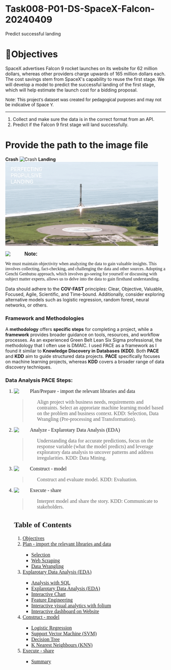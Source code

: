 # Task008-P01-DS-SpaceX-Falcon-20240409
Predict successful landing 

<div>
    <h1> <a id="Obj1">🎯Objectives</a></h1>  
    
SpaceX advertises Falcon 9 rocket launches on its website for 62 million dollars, whereas other providers charge upwards of 165 million dollars each. The cost savings stem from SpaceX's capability to reuse the first stage. We will develop a model to predict the successful landing of the first stage, which will help estimate the launch cost for a bidding proposal.
    
<p style = "font-family: Arial; font-size: 14px">Note: This project's dataset was created for pedagogical purposes and may not be indicative of Space Y.</p>
<hr>

<ol>
    <li> Collect and make sure the data is in the correct format from an API.
    <li> Predict if the Falcon 9 first stage will land successfully.
    </ol>
</div>

# Provide the path to the image file
**Crash**
![Crash ](crash_SpaceX.gif)
**Landing**
![Landing](landing_1_SpaceX.gif)


<div class="alert alert-block alert-warning">
<img style="float: left" src="https://i.postimg.cc/kXz8cFqC/005-Img-Yellow-Notes-Draft-1-20220819.png" width="60">
<b style = "font-family: Arial; font-size: 16px">Note:</b><p style = "font-family:Verdana; font-size:14px">We must maintain objectivity when analyzing the data to gain valuable insights. This involves collecting, fact-checking, and challenging the data and other sources. Adopting a Genchi Genbutsu approach, which involves go-seeing for yourself or discussing with subject matter experts, allows us to delve into the data to gain firsthand understanding.</p>
    <p>Data should adhere to the <b>COV-FAST</b> principles: Clear, Objective, Valuable, Focused, Agile, Scientific, and Time-bound. Additionally, consider exploring alternative models such as logistic regression, random forest, neural networks, or others.</p>
</div>
    <h3>Framework and Methodologies</h3>
     A <b>methodology</b> offers <b>specific steps</b> for completing a project, while a <b>framework</b> provides broader guidance on tools, resources, and workflow processes. As an experienced Green Belt Lean Six Sigma professional, the methodology that I often use is DMAIC. I used PACE as a framework as I found it similar to <b>Knowledge Discovery in Databases (KDD)</b>. Both <b>PACE</b> and <b>KDD</b> aim to guide structured data projects. <b>PACE</b> specifically focuses on machine learning projects, whereas <b>KDD</b> covers a broader range of data discovery techniques.
     
<h3>Data Analysis PACE Steps:</h3>
   <ol style="font-family:Verdana; font-size:16px">
    <li><img style="float:left" src="https://i.imgur.com/gIne5bH.png" width="50"> Plan/Prepare - import the relevant libraries and data</li> 
    <blockquote>
    <ol>Align project with business needs, requirements and contraints. Select an approriate machine learning model based on the problem and business context. KDD: Selection, Data Wrangling (Pre-processing and Transformation).
    </ol>
    </blockquote>
        <li><img style="float:left" src="https://i.imgur.com/rb8V6X5.png" width="50">Analyze - Explarotary Data Analysis (EDA)</li>
    <blockquote>
    <ol> Understanding data for accurate predictions, focus on the response variable (what the model predicts) and leverage exploratory data analysis to uncover patterns and address irregularities. KDD: Data Mining.
     </ol>
    </blockquote>
    <li><img style="float:left" src="https://i.imgur.com/J4M3HKM.png" width="50">Construct - model </li>
    <blockquote>
    <ol>Construct and evaluate model. KDD: Evaluation.
     </ol>
    </blockquote>
    <li><img style="float:left" src="https://i.imgur.com/wpcEXQC.png" width="50">Execute - share</li>
    <blockquote>
    <ol>Interpret model and share the story. KDD: Communicate to stakeholders.
     </ol>
    </blockquote>

<h2>Table of Contents</h2>
    
<div class="alert alert-block alert-info" style="margin-top: 20px">

<ol>
    <li><a href="#Obj1">Objectives</a></li>
    <li><a href="#Plan">Plan - import the relevant libraries and data</a></li>
    <ul>
        <li><a href="#Sel">Selection</a></li>
        <li><a href="#WS">Web Scraping</a></li>
        <li><a href="#DW">Data Wrangling</a></li>        
    </ul>
    <li><a href="#EDA">Explarotary Data Analysis (EDA)</a></li>
    <ul>
        <li><a href="#SQL">Analysis with SQL</a></li>
        <li><a href="#EDA_1">Explarotary Data Analysis (EDA)</a></li>
        <li><a href="#Inter_chart">Interactive Chart</a></li>
        <li><a href="#Feat">Feature Engineering</a></li>
        <li><a href="#Fol">Interactive visual analytics with folium</a></li>
        <li><a href="#Inter">Interactive dashboard on Website</a></li>
    </ul>
    <li><a href="#Construct">Construct - model</a></li>
    <ul>
        <li><a href="#Log_Reg">Logistic Regression</a></li>
        <li><a href="#SVM">Support Vector Machine (SVM)</a></li>
        <li><a href="#Tree">Decision Tree</a></li>
        <li><a href="#KNN">K Nearest Neighbours (KNN)</a></li>
    </ul>
    <li><a href="#Ex">Execute - share</a></li>
    <ul>
        <li><a href="#Sum">Summary </a></li>
    </ul>
</ol>
</div>

